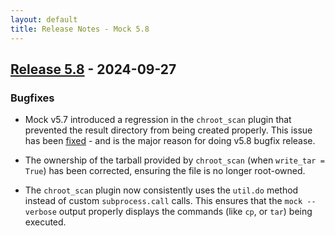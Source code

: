 ```yaml
---
layout: default
title: Release Notes - Mock 5.8
---
```


## [Release 5.8](https://rpm-software-management.github.io/mock/Release-Notes-5.8) - 2024-09-27


### Bugfixes

- Mock v5.7 introduced a regression in the `chroot_scan` plugin that prevented the
  result directory from being created properly. This issue has been
  [fixed][PR#1472] - and is the major reason for doing v5.8 bugfix release.

- The ownership of the tarball provided by `chroot_scan` (when `write_tar =
  True`) has been corrected, ensuring the file is no longer root-owned.

- The `chroot_scan` plugin now consistently uses the `util.do` method instead of
  custom `subprocess.call` calls.  This ensures that the `mock --verbose` output
  properly displays the commands (like `cp`, or `tar`) being executed.


[PR#1472]: https://github.com/rpm-software-management/mock/pull/1472

